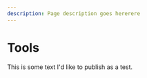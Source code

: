 ```yaml
---
description: Page description goes hererere
---
```


# Tools

This is some text I'd like to publish as a test.


